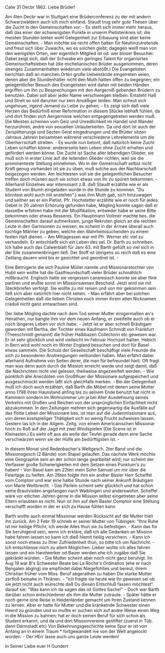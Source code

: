  Calw 31 Decbr 1862.
Liebe Brüder!

Am 4ten Decbr war in Stuttgart eine Brüderconferenz zu der mit andern Schwarzwäldern auch ich mich einfand. Staudt trug sehr gute Thesen über die Zucht in den Gemeinschaften vor. - Es stellt sich immer mehr heraus, daß das einer der schwierigsten Punkte in unserm Pietistenkreis ist; die meisten Stunden bieten wohl Gelegenheit zur Erbauung sind aber keine Gemeinschaften. - Man möchte sie recht offen halten für Neuhinzutretende und freut sich über Zuwachs, wo es solchen giebt; dagegen weiß man von den wenigsten Orten, wer eigentlich Mitglied ist od. wer bloser Besucher. Dabei zeigt sich, daß der Schwabe ein geringes Talent für organisirtes Gemeinschaftsleben hat (die michelianischen Brüder ausgenommen, deren strenges Zusammenhalten wiederum viele abstößt.) Die Evangelisten berichten daß an manchen Orten große Uebelstände eingetreten seien, denen aber die Stundenhälter nicht den Muth hatten offen zu begegnen; ein gelegentlicher Besuch des Evangelisten wird daher mit beiden Händen ergriffen um ihn zu Besprechungen mit den Aergerniß gebenden Brüdern zu benutzen. Dabei soll aber jeder Name verschwiegen bleiben. Entsteht Haß und Streit so soll darunter nur kein Ansäßiger leiden. Man scheut sich ungeheuer, irgend Jemand zu Leibe zu gehen; - Es zeigt sich daß viele Herzen das Bedürfniß einer Reformation in diesem Stücke lebhaft fühlen, da und dort finden sich Aergernisse welchen entgegengetreten werden muß. Die Meisten scheinen vom Geiz und Unredlichkeit im Handel und Wandel herzurühren, andre von sexuellen Unlauterkeiten. Da und dort ist auch der Zersplitterungs und Secten Geist eingedrungen und die Brüder sitzen Jahraus Jahrein beisammen während verschiedene Lehrelemente um die Oberherrschaft streiten. - Es wurde nun betont, daß natürlich keine Zucht Leben schaffen könne: andererseits kein Leben ohne Zucht erhalten und gefördert werden könne. Die Zucht ist Sache aller lebendigen Glieder, sie muß sich in erster Linie auf die leitenden Glieder richten, weil sie die prominenteste Stellung einnehmen. Wo in der Gemeinschaft selbst nicht Kraft genug vorhanden ist sie zu üben, muß solche aus der Nachbarschaft beigezogen werden. Am leichtesten soll sie die gelegentlichen Besucher treffen doch müssen auch sie schon etwas von ihr zu spüren bekommen. - 
Allerhand Einzelnes war interessant z.B. daß Staudt erzählte wie er als Student von Blumh eingeladen wurde in die Stunde zu kommen. "Du könntest wohl auch mit anstehen".) was ihm Muth gab, sich hinzuwagen und seither sei er ein Pietist. Pfr. Hochstetter erzählte wie er noch für jedes Gebet in 20 Jahren Erhörung gefunden habe, Mögling konnte sagen daß er dasselbe erfahren habe mit der Modifikation, entweder habe er seine Bitte bekommen oder etwas Besseres. Ein Hauptmann Vollmer machte bes. die Gemeinschaften darauf aufmerksam, junge Rekruten gleich an die rechten Leute in den Garnisonen zu weisen; es scheint in der Armee überall auch tüchtige Männer zu geben, welche den Wahrheitssuchenden zu einem festen Halt dienen. - Am Mittagessen war mit Pfr. Werner etc viel zu verhandeln. Er entschließt sich ein Leben des sel. Dr. Barth zu schreiben. Ich habe auch das Calwerblatt für Janr 63. mit Barth gefüllt so viel sich in der Eile zusammenbringen ließ. Der Stoff ist übrigens so reich daß es eine Zeitlang dauern wird bis er gesichtet und geordnet ist. -

Eine Betrügerin die sich Pauline Müller nannte und Missionarstochter von Hubli sein wollte hat die Gastfreundschaft vieler Brüder schmählich mißbraucht. Englisch hatte sie vergessen canaresisch konnte sie aber flink parliren und wußte sonst im Missionswesen Bescheid. Jetzt wird sie mit Steckbriefen verfolgt. Sie wollte zu mir reisen und von mir gekommen sein ließ sich aber natürlich hier nicht sehen. - Man erfährt aber bei solchen Gelegenheiten daß die lieben Christen noch immer ihrem alten Nicknamen craduli nicht ganz entwachsen sind.

Der liebe Mögling dachte nach dem Tod seiner Mutter einigermaßen an's Heirathen, nur bangte ihm vor dem neuen Anfang, er zweifelte auch ob er noch längeres Leben vor sich habe. - Jetzt ist er aber schnell Bräutigam geworden mit Bertha, der Tochter eines Kaufmann Schmidt von Frankfurt (Theeschmidt genannt) die früher Halbbazen Collectorin etc gewesen war. Er ist sehr glücklich und wird vielleicht im Februar Hochzeit halten. 
Hebich in Bern wird wohl noch im Winter England besuchen und dort für Basel etwas sammeln. Die Schuld der Gesellschaft beschäftigt viele Freunde die sich zu besonderen Anstrengungen verbunden haben. Man erfährt dabei allerhand Aufnahme von Seiten derer, die man für befreundet hielt. Oft fragt man was denn auch durch die Mission erreicht werde und zeigt damit, daß die Nachrichten nicht viel gelesen, theilweise angezweifelt werden. - Wie pünktlich alle Anecdoten von Großthuer der Missionare aufgespeichert und ausgeschmückt werden läßt sich gleichfalls merken. - Bei der Gelegenheit muß ich doch auch erzählen, daß Barth die Möbel mit denen seine Mutter anno 1798 ihren Hausstand anfing bis zu seinem Ende benutzt hat nicht in Kammern sondern im Wohnzimmer um ja bei Aller Ausdehnung seines Verkehrs mit Großen und Reichen von der ursprünglichen Einfachheit nicht abzukommen. In den Zeitungen mehren sich gegenwartig die Ausfälle auf das flotte Leben der Missionare bes. ist man auf die Judenmissionare aus, von deren kostspieliger Thätigkeit sich so wenig Frucht aufweisen lassen. Gestern las ich in der Allgem. Zeitg. von einem Americanischen Missionar hoch zu Roß auf der Jagd mit zwei Windspielen (Die Scene ist in Kleinasien.) Es sieht oft aus als wolle der Teufel gerade dann eine Sache verschwärzen wenn sie der Hülfe am bedürftigsten ist. -

In diesem Monat sind Redenbacher's Weltgesch. 2ter Band und die Missionsgesch (2 Bände) vom Stapel gelaufen. Das nächste Werk möchte eine Geographie sein an der schon lange gearbeitet wird; nur scheint der Verfasser große Schwierigkeiten mit dem Setzen eines Punktum's zu haben! - 
Von Basel kam am 22ten mein Sohn Samuel um mir über die Feiertage zu helfen. Am 26ten folgte ihm ein andrer Basler Herr Scheffel vom Comptoir und war eine halbe Stunde nach seiner Ankunft Bräutigam von Marie Weitbrecht. - Das Pärlein scheint sehr glücklich und hat schon seine Brautvisiten angefangen nach Waiblingen und anderswohin. Scheffel wäre vor etlichen Jahren gerne in die Mission selbst eingetreten aber seine Eltern erlaubten es nicht. Nun ist ihm auf dem Basler Comptoir eine Stellung verschafft worden in der er sich zu Hause fühlen kann

Barth wollte auch einmal Missionar werden Rücksicht auf die Mutter hielt ihn zurück. Am 2 Febr 19 schrieb er seiner Mutter von Tübingen: "Ihre Ruhe ist mir heilige Pflicht, ich werde Alles thun sie zu befestigen. - Kann das für Sie beruhigend sein, wenn ich erkläre, daß ich alle Gedanken an Mission habe fahren lassen so kann ich dieß hiemit heilig versichern. - Kann ich sonst noch etwas zu Ihrer Zufriedenheit thun, so bitte ich um Nachricht. - Ich entschliesse mich zu allem Möglichen. Lieber wollte ich alles fahren lassen und ein Handwerker od Bauer werden ehe ich zugäbe daß Sie gekränkt würden. - Die Mutter scheint aber noch nicht ganz beruhigt. Im Aug 19 war B's Schwester Beate bei La Roche's Ordination (ehe er nach Bengalen abging) sie empfindet dabei Niegefühltes und bereut, ihrem Christian früher vom Miss. Beruf abgerathen zu haben Die starke Mutter zerfloß beinahe in Thränen. - "Ich fragte sie heute wie ihr gewesen sei ob sie jetzt nicht auch wünschte daß Du diesen Entschluß fassen möchtest" darauf sie: "Was kann ich da sagen das ist Gottes Sache!" - Doch war Barth darüber schon entschiedener als ihm die Mutter zutraute. - Später hätte er noch gerne eine Reise in Heidenländer gemacht um ihren Zustand kennen zu lernen. Aber er hatte für Mutter und die kränkelnde Schwester einen Heerd zu gründen und so mußte er suchen sich auf andre Weise einen Weg in die Mission zu bahnen; hat er doch seinen Beruf für sich schon als Student erkannt, und da und dort Missionvereine gestiftet (zuerst in Tüb. dann Darmstadt etc) Von Bekehrungsgeschichte keine Spur er ist von Anfang an in einem Traum <Trumm>* fortgewandelt nie von der Welt angelockt worden. - Der HErr lasse auch uns ganze Leute werden!

 In Seiner Liebe
 euer
 H Gundert
